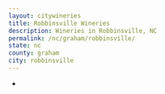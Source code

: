 ```yaml
---
layout: citywineries
title: Robbinsville Wineries
description: Wineries in Robbinsville, NC
permalink: /nc/graham/robbinsville/
state: nc
county: graham
city: robbinsville
---
```

-
